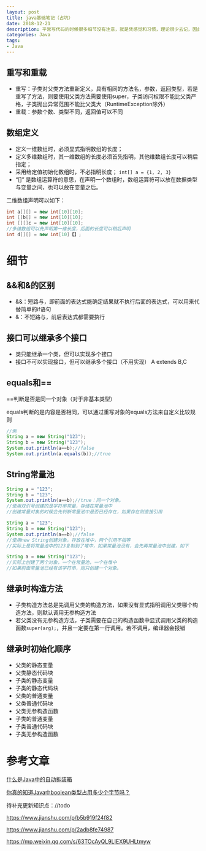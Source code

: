 ```yaml
---
layout: post
title: java基础笔记（占坑）
date: 2018-12-21
description: 平常写代码的时候很多细节没有注意，就是凭感觉和习惯，理论很少去记，因此记录下来作为复习和回顾
categories: Java
tags: 
- Java
---
```


## 重写和重载

* 重写：子类对父类方法重新定义，具有相同的方法名，参数，返回类型，若是重写了方法，则要使用父类方法需要使用super，子类访问权限不能比父类严格，子类抛出异常范围不能比父类大（RuntimeException除外）
* 重载：参数个数、类型不同，返回值可以不同

## 数组定义

* 定义一维数组时，必须显式指明数组的长度； 
* 定义多维数组时，其一维数组的长度必须首先指明，其他维数组长度可以稍后指定； 
* 采用给定值初始化数组时，不必指明长度； `int[] a = {1, 2, 3}`
* “[]” 是数组运算符的意思，在声明一个数组时，数组运算符可以放在数据类型与变量之间，也可以放在变量之后。

二维数组声明可以如下：

```java
int a[][] = new int[10][10];
int []b[] = new int[10][10];
int [][]c = new int[10][10];
//多维数组可以先声明第一维长度，后面的长度可以稍后声明
int d[][] = new int[10]【】;
```

# 细节

## &&和&的区别

* &&：短路与，即前面的表达式能确定结果就不执行后面的表达式，可以用来代替简单的if语句
* &：不短路与，前后表达式都需要执行

## 接口可以继承多个接口

* 类只能继承一个类，但可以实现多个接口
* 接口不可以实现接口，但可以继承多个接口（不用实现） A extends B,C

## equals和==

==判断是否是同一个对象（对于非基本类型）

equals判断的是内容是否相同，可以通过重写对象的equals方法来自定义比较规则

```java
//例
String a = new String("123");
String b = new String("123");
System.out.println(a==b);//false
System.out.println(a.equals(b));//true
```

## String常量池

```java
String a = "123";
String b = "123";
System.out.println(a==b);//true：同一个对象。
//使用双引号创建的是字符串常量，存储在常量池中
//创建常量对象的时候会先判断常量池中是否已经存在，如果存在则直接引用

String a = "123";
String b = new String("123");
System.out.println(a==b);//false
//使用new String创建对象，存放在堆中，两个引用不相等
//实际上是将常量池中的123复制到了堆中，如果常量池没有，会先再常量池中创建，如下

String a = new String("123");
//实际上创建了两个对象，一个在常量池，一个在堆中
//如果前面常量池已经有该字符串，则只创建一个对象。
```

## 继承时构造方法

* 子类构造方法总是先调用父类的构造方法，如果没有显式指明调用父类哪个构造方法，则默认调用无参构造方法
* 若父类没有无参构造方法，子类需要在自己的构造函数中显式调用父类的构造函数`super(arg);`，并且一定要在第一行调用。若不调用，编译器会报错

## 继承时初始化顺序

- 父类的静态变量
- 父类静态代码块
- 子类的静态变量
- 子类的静态代码块
- 父类的普通变量
- 父类普通代码块
- 父类无参构造函数
- 子类的普通变量
- 子类普通代码块
- 子类无参构造函数



# 参考文章

[什么是Java中的自动拆装箱](https://blog.csdn.net/wufaliang003/article/details/82347077)

[你真的知道Java中boolean类型占用多少个字节吗？](https://www.jianshu.com/p/2f663dc820d0)

待补充更新知识点：//todo

https://www.jianshu.com/p/b5b919f24f82

https://www.jianshu.com/p/2adb8fe74987

https://mp.weixin.qq.com/s/63TOcAyQL9LIEX9UHLtmyw